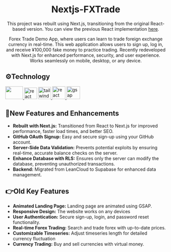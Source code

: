 <div align="center">
  <h1>Nextjs-FXTrade</h1>
  <p>This project was rebuilt using Next.js, transitioning from the original React-based version. You can view the previous React implementation <a href="https://github.com/FrederickAurelio/FXTrade" target="_blank" rel="noreferrer">here</a>.</p>
  <p>Forex Trade Demo App, where users can learn to trade foreign exchange currency in real-time. This web application allows users to sign up, log in, and receive ¥100,000 fake money to practice trading. Recently redeveloped with Next.js for enhanced performance, security, and user experience. Works seamlessly on mobile, desktop, or any device.</p>
</div>

## ⚙️Technology
<a href="https://nextjs.org/" target="_blank" rel="noreferrer"> <img src="https://github.com/user-attachments/assets/8e8787a8-5d28-454e-a0ed-7f4d7c746a45" width="55" height="40"/><a href="https://reactjs.org/" target="_blank" rel="noreferrer"> <img src="https://github.com/FrederickAurelio/Bookling/assets/121996224/5a77ab5f-bf0e-463e-a752-ea9031912c39" alt="react" width="40" height="36"/></a> <a href="https://tailwindcss.com/" target="_blank" rel="noreferrer"> <img src="https://www.vectorlogo.zone/logos/tailwindcss/tailwindcss-icon.svg" alt="tailwind" width="40" height="38"/> </a><a href="https://tanstack.com/query/v3" target="_blank" rel="noreferrer"> <img src="https://github.com/webmin/webmin/assets/121996224/b8260626-f426-4e90-b94b-feaa600b709c" alt="react query" width="41" height="40"/></a><a href="https://gsap.com/" target="_blank" rel="noreferrer"> <img src="https://github.com/user-attachments/assets/cafa2bb1-650c-4de0-9161-81614b9b508f" alt="gsap" width="42" height="40"/> </a>

## 🚀New Features and Enhancements
<ul>
  <li><strong>Rebuilt with Next.js:</strong> Transitioned from React to Next.js for improved performance, faster load times, and better SEO.</li>
  <li><strong>GitHub OAuth Signup:</strong> Easy and secure sign-up using your GitHub account.</li>
  <li><strong>Server-Side Data Validation:</strong> Prevents potential exploits by ensuring real-time, accurate balance checks on the server.</li>
  <li><strong>Enhance Database with RLS:</strong> Ensures only the server can modify the database, preventing unauthorized transactions.</li>
  <li><strong>Backend:</strong> Migrated from LeanCloud to Supabase for enhanced data management.</li>
</ul>

## 👉Old Key Features
<ul>
  <li><strong>Animated Landing Page:</strong> Landing page are animated using GSAP.</li>
  <li><strong>Responsive Design:</strong> The website works on any devices</li>
  <li><strong>User Authentication:</strong> Secure sign-up, login, and password reset functionality.</li>
  <li><strong>Real-time Forex Trading:</strong> Search and trade forex with up-to-date prices.</li>
  <li><strong>Customizable Timeseries:</strong> Adjust timeseries length for detailed currency fluctuation</li>
  <li><strong>Currency Trading:</strong> Buy and sell currencies with virtual money.</li>
</ul>
